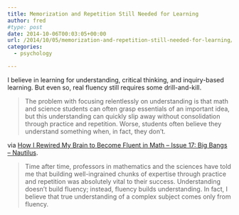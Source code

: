 ```yaml
---
title: Memorization and Repetition Still Needed for Learning
author: fred
#type: post
date: 2014-10-06T00:03:05+00:00
url: /2014/10/05/memorization-and-repetition-still-needed-for-learning/
categories:
  - psychology

---
```

I believe in learning for understanding, critical thinking, and inquiry-based learning. But even so, real fluency still requires some drill-and-kill.

> The problem with focusing relentlessly on understanding is that math and science students can often grasp essentials of an important idea, but this understanding can quickly slip away without consolidation through practice and repetition. Worse, students often believe they understand something when, in fact, they don’t.

via [How I Rewired My Brain to Become Fluent in Math &#8211; Issue 17: Big Bangs &#8211; Nautilus][1].

> Time after time, professors in mathematics and the sciences have told me that building well-ingrained chunks of expertise through practice and repetition was absolutely vital to their success. Understanding doesn’t build fluency; instead, fluency builds understanding. In fact, I believe that true understanding of a complex subject comes only from fluency.

 [1]: http://nautil.us/issue/17/big-bangs/how-i-rewired-my-brain-to-become-fluent-in-math-rd
